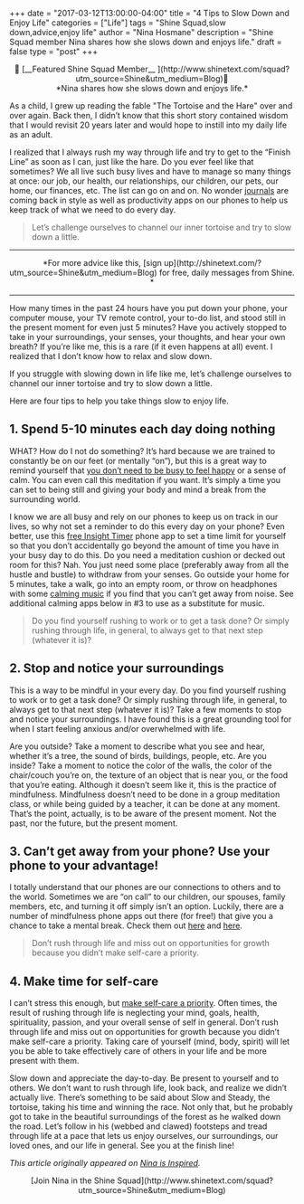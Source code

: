 +++
  date = "2017-03-12T13:00:00-04:00"
  title = "4 Tips to Slow Down and Enjoy Life"
  categories = ["Life"]
  tags = "Shine Squad,slow down,advice,enjoy life"
  author = "Nina Hosmane"
  description = "Shine Squad member Nina shares how she slows down and enjoys life."
  draft = false
  type = "post"
+++



<center> 🌟 [__Featured Shine Squad Member__ ](http://www.shinetext.com/squad?utm_source=Shine&utm_medium=Blog)🌟 <br> *Nina shares how she slows down and enjoys life.* </center>

<span class="dropcap">A</span>s a child, I grew up reading the fable "The Tortoise and the Hare" over and over again. Back then, I didn’t know that this short story contained wisdom that I would revisit 20 years later and would hope to instill into my daily life as an adult.

I realized that I always rush my way through life and try to get to the “Finish Line” as soon as I can, just like the hare. Do you ever feel like that sometimes? We all live such busy lives and have to manage so many things at once: our job, our health, our relationships, our children, our pets, our home, our finances, etc. The list can go on and on. No wonder [journals](http://advice.shinetext.com/articles/how-to-journal-yourself-happier/?utm_source=Shine&utm_medium=Blog) are coming back in style as well as productivity apps on our phones to help us keep track of what we need to do every day.

> Let’s challenge ourselves to channel our inner tortoise and try to slow down a little. 


---

<center> *For more advice like this, [sign up](http://shinetext.com/?utm_source=Shine&utm_medium=Blog) for free, daily messages from Shine. *</center>


---

How many times in the past 24 hours have you put down your phone, your computer mouse, your TV remote control, your to-do list, and stood still in the present moment for even just 5 minutes? Have you actively stopped to take in your surroundings, your senses, your thoughts, and hear your own breath? If you’re like me, this is a rare (if it even happens at all) event. I realized that I don’t know how to relax and slow down. 

If you struggle with slowing down in life like me, let’s challenge ourselves to channel our inner tortoise and try to slow down a little. 

Here are four tips to help you take things slow to enjoy life.



## 1. Spend 5-10 minutes each day doing nothing 
WHAT? How do I not do something? It’s hard because we are trained to constantly be on our feet (or mentally “on”), but this is a great way to remind yourself that [you don’t need to be busy to feel happy](http://advice.shinetext.com/articles/5-ways-to-sober-up-from-your-busy-ness-addiction/?utm_source=Shine&utm_medium=Blog) or a sense of calm. You can even call this meditation if you want. It’s simply a time you can set to being still and giving your body and mind a break from the surrounding world. 

I know we are all busy and rely on our phones to keep us on track in our lives, so why not set a reminder to do this every day on your phone? Even better, use this [free Insight Timer](https://insighttimer.com/) phone app to set a time limit for yourself so that you don’t accidentally go beyond the amount of time you have in your busy day to do this. Do you need a meditation cushion or decked out room for this? Nah. You just need some place (preferably away from all the hustle and bustle) to withdraw from your senses. Go outside your home for 5 minutes, take a walk, go into an empty room, or throw on headphones with some [calming music](http://www.calm.com) if you find that you can’t get away from noise. See additional calming apps below in #3 to use as a substitute for music.

> Do you find yourself rushing to work or to get a task done? Or simply rushing through life, in general, to always get to that next step (whatever it is)?

## 2. Stop and notice your surroundings 
This is a way to be mindful in your every day. Do you find yourself rushing to work or to get a task done? Or simply rushing through life, in general, to always get to that next step (whatever it is)? Take a few moments to stop and notice your surroundings. I have found this is a great grounding tool for when I start feeling anxious and/or overwhelmed with life. 

Are you outside? Take a moment to describe what you see and hear, whether it’s a tree, the sound of birds, buildings, people, etc. Are you inside? Take a moment to notice the color of the walls, the color of the chair/couch you’re on, the texture of an object that is near you, or the food that you’re eating. Although it doesn’t seem like it, this is the practice of mindfulness. Mindfulness doesn’t need to be done in a group meditation class, or while being guided by a teacher, it can be done at any moment. That’s the point, actually, is to be aware of the present moment. Not the past, nor the future, but the present moment.

## 3. Can’t get away from your phone? Use your phone to your advantage! 
I totally understand that our phones are our connections to others and to the world. Sometimes we are “on call” to our children, our spouses, family members, etc, and turning it off simply isn’t an option. Luckily, there are a number of mindfulness phone apps out there (for free!) that give you a chance to take a mental break. Check them out [here](http://www.healthline.com/health/mental-health/top-meditation-iphone-android-apps#5) and [here](http://lifehacker.com/the-best-mindfulness-apps-ranked-in-one-chart-1726392024).

> Don’t rush through life and miss out on opportunities for growth because you didn’t make self-care a priority.

## 4. Make time for self-care
I can’t stress this enough, but [make self-care a priority](http://advice.shinetext.com/articles/becky-g-shares-how-self-love-helped-change-her-life/?utm_source=Shine&utm_medium=Blog). Often times, the result of rushing through life is neglecting your mind, goals, health, spirituality, passion, and your overall sense of self in general. Don’t rush through life and miss out on opportunities for growth because you didn’t make self-care a priority. Taking care of yourself (mind, body, spirit) will let you be able to take effectively care of others in your life and be more present with them.

Slow down and appreciate the day-to-day. Be present to yourself and to others. We don’t want to rush through life, look back, and realize we didn’t actually live. There’s something to be said about Slow and Steady, the tortoise, taking his time and winning the race. Not only that, but he probably got to take in the beautiful surroundings of the forest as he walked down the road. Let’s follow in his (webbed and clawed) footsteps and tread through life at a pace that lets us enjoy ourselves, our surroundings, our loved ones, and our life in general. See you at the finish line!

*This article originally appeared on [Nina is Inspired](https://ninaisinspired.wordpress.com/2017/01/24/channel-your-inner-tortoise/).*

<center> [Join Nina in the Shine Squad](http://www.shinetext.com/squad?utm_source=Shine&utm_medium=Blog) </center>
<br>

<div class="pubexchange_module" id="pubexchange_below_content" data-pubexchange-module-id="2323"></div>

<script>(function(w, d, s, id) {
  w.PUBX=w.PUBX || {pub: "shine_text", discover: false, lazy: true};
  var js, pjs = d.getElementsByTagName(s)[0];
  if (d.getElementById(id)) return;
  js = d.createElement(s); js.id = id; js.async = true;
  js.src = "//main.pubexchange.com/loader.min.js";
  pjs.parentNode.insertBefore(js, pjs);
}(window, document, "script", "pubexchange-jssdk"));</script>

